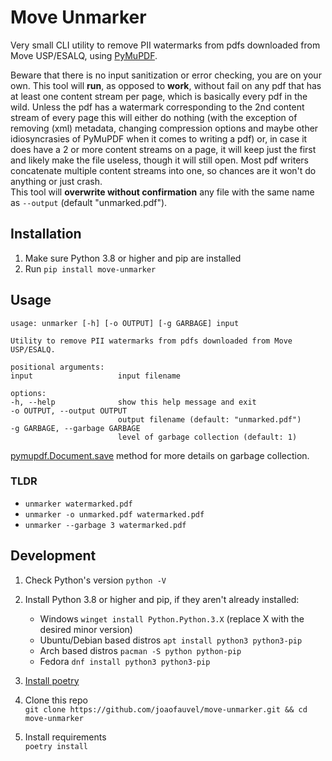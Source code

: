 # Move Unmarker
Very small CLI utility to remove PII watermarks from pdfs downloaded from Move USP/ESALQ, using [PyMuPDF](https://pymupdf.readthedocs.io/en/latest/).  
  

Beware that there is no input sanitization or error checking, you are on your own. This tool will **run**, as opposed to **work**, without fail on any 
pdf that has at least one content stream per page, which is basically every pdf in the wild. Unless the pdf has a watermark corresponding to the 2nd 
content stream of every page this will either do nothing (with the exception of removing (xml) metadata, changing compression options and maybe other 
idiosyncrasies of PyMuPDF when it comes to writing a pdf) or, in case it does have a 2 or more content streams on a page, it will keep just the first 
and likely make the file useless, though it will still open. Most pdf writers concatenate multiple content streams into one, so chances are it won't 
do anything or just crash.  
This tool will **overwrite without confirmation** any file with the same name as `--output` (default "unmarked.pdf").

## Installation
1. Make sure Python 3.8 or higher and pip are installed
1. Run `pip install move-unmarker`

## Usage
    usage: unmarker [-h] [-o OUTPUT] [-g GARBAGE] input

    Utility to remove PII watermarks from pdfs downloaded from Move USP/ESALQ.

    positional arguments:
    input                   input filename

    options:
    -h, --help              show this help message and exit
    -o OUTPUT, --output OUTPUT
                            output filename (default: "unmarked.pdf")
    -g GARBAGE, --garbage GARBAGE
                            level of garbage collection (default: 1)  
[pymupdf.Document.save](https://pymupdf.readthedocs.io/en/latest/document.html#Document.save) method for more details on garbage collection.  

### TLDR
- `unmarker watermarked.pdf`  
- `unmarker -o unmarked.pdf watermarked.pdf`  
- `unmarker --garbage 3 watermarked.pdf`

## Development
1. Check Python's version `python -V`
1. Install Python 3.8 or higher and pip, if they aren't already installed:

    - Windows `winget install Python.Python.3.X` (replace X with the desired minor version)
    - Ubuntu/Debian based distros `apt install python3 python3-pip`
    - Arch based distros `pacman -S python python-pip`
    - Fedora `dnf install python3 python3-pip`

1. [Install poetry](https://python-poetry.org/docs/#installation) 
1. Clone this repo   
`git clone https://github.com/joaofauvel/move-unmarker.git && cd move-unmarker`
1. Install requirements   
`poetry install`